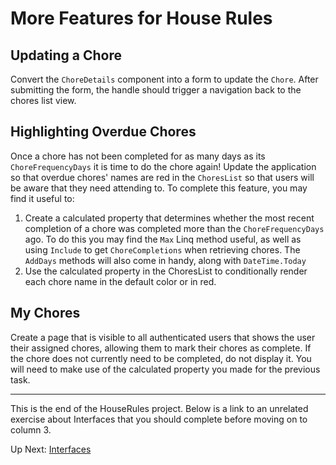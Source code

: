 # More Features for House Rules

## Updating a Chore
Convert the `ChoreDetails` component into a form to update the `Chore`. After submitting the form, the handle should trigger a navigation back to the chores list view. 

## Highlighting Overdue Chores
Once a chore has not been completed for as many days as its `ChoreFrequencyDays` it is time to do the chore again! Update the application so that overdue chores' names are red in the `ChoresList` so that users will be aware that they need attending to. To complete this feature, you may find it useful to:
1. Create a calculated property that determines whether the most recent completion of a chore was completed more than the `ChoreFrequencyDays` ago. To do this you may find the `Max` Linq method useful, as well as using `Include` to get `ChoreCompletions` when retrieving chores. The `AddDays` methods will also come in handy, along with `DateTime.Today`
1. Use the calculated property in the ChoresList to conditionally render each chore name in the default color or in red. 

## My Chores
Create a page that is visible to all authenticated users that shows the user their assigned chores, allowing them to mark their chores as complete. If the chore does not currently need to be completed, do not display it. You will need to make use of the calculated property you made for the previous task. 

___
This is the end of the HouseRules project. Below is a link to an unrelated exercise about Interfaces that you should complete before moving on to column 3. 

Up Next: [Interfaces](https://github.com/nashville-software-school/bangazon-inc/blob/server-side-curriculum/book-1-orientation/chapters/INTERFACES_INTRO.md)
